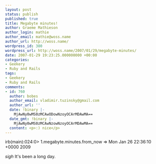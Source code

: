 ```yaml
---
layout: post
status: publish
published: true
title: Megabyte minutes!
author: Graeme Mathieson
author_login: mathie
author_email: mathie@woss.name
author_url: http://woss.name/
wordpress_id: 380
wordpress_url: http://woss.name/2007/01/29/megabyte-minutes/
date: 2007-01-29 19:23:25.000000000 +00:00
categories:
- Geekery
- Ruby and Rails
tags:
- Geekery
- Ruby and Rails
comments:
- id: 760
  author: bobes
  author_email: vladimir.tuzinsky@gmail.com
  author_url: ''
  date: !binary |-
    MjAwNy0wMS0zMCAwODowNzoyOCArMDAwMA==
  date_gmt: !binary |-
    MjAwNy0wMS0zMCAwNzowNzoyOCArMDAwMA==
  content: <p>:) nice</p>
---
```

irb(main):024:0> 1.megabyte.minutes.from_now
    => Mon Jan 26 22:36:10 +0000 2009

*sigh* It's been a long day.
